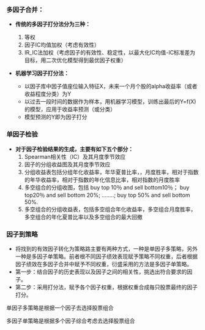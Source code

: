### 多因子合并：

- **传统的多因子打分法分为三种：**
  1. 等权
  2. 因子IC均值加权（考虑有效性）
  3. IR_IC法加权（考虑因子的有效性、稳定性，以最大化IC均值-IC标准差为目标，用二次优化模型得到最优因子权重）

- **机器学习因子打分法：**
  - 以因子库中因子值座位输入特征X，未来一个月个股的alpha收益率（或者收益程度分类）为Y
  - 以过去一段时间的数据作为样本，用机器学习模型，训练出最后的Y=f(X)的模型，应用于收益率预测（或分类）
  - 模型预测的Y即为因子打分



### 单因子检验

- **对于因子检验结果的生成，主要有如下五个部分：**
  1. Spearman相关性（IC）及其月度季节效应
  2. 因子的分组收益图及其月度季节效应
  3. 分组收益表包括分组年化收益率，年华夏普比率，，月度胜率，相对于指数的年华收益率，相对于指数的年化信息比率，相对指数的月度胜率
  4. 多空组合的分组收图，包括 buy top 10％ and sell bottom10％； buy top20％ and sell bottom 20%; ...…..; buy top 50% and sell bottom 50%.
  5. 多空组合的分组收益表，包括多空组合年化收益率，多空组合月度胜率，多空组合的年化夏普比率以及多空组合的最大回撤



### 因子到策略

- 将找到的有效因子转化为策略路主要有两种方式，一种是单因子多策略，另外一种是多因子单策略。前者根不同因子绩效表现赋予策略不同权重，后者根据因子绩效在多因子合并中赋予不同权重，衍盛采用的方法是多因子单策略。
- 第一步：结合因子的历史表现以及因子之间的相关性，挑选出符合要求的因子。
- 第二步：采用打分法，赋予各个因子权重，根据权重合成毎只股票最终的因子打分。

单因子多策略是根据一个因子去选择股票组合

多因子单策略是根据多个因子综合考虑去选择股票组合